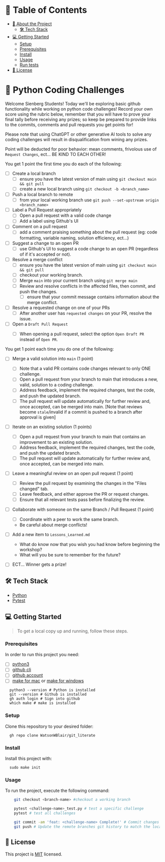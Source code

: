 # 📗 Table of Contents

- [📖 About the Project](#about-project)
  - [🛠 Tech Stack](#tech-stack)
- [💻 Getting Started](#getting-started)
  - [Setup](#setup)
  - [Prerequisites](#prerequisites)
  - [Install](#install)
  - [Usage](#usage)
  - [Run tests](#run-tests)
- [📝 License](#license)

<!-- PROJECT DESCRIPTION -->

# 📖 Python Coding Challenges <a name="about-project"></a>

Welcome Sienberg Students! Today we'll be exploring basic github functionality while working on python code challenges!
Record your own score using the rubric below, remember that you will have to prove your final tally before receiving any prizes; so keep be prepared to provide links to the commits, comments and pull requests you get points for!

Please note that using ChatGPT or other generative AI tools to solve any coding challenges will result in disqualification from wining any prizes.

Point will be deducted for poor behavior: mean comments, frivolous use of `Request Changes`, ect... BE KIND TO EACH OTHER!

You get 1 point the first time you do each of the following:
- [ ] Create a local branch
  - [ ] ensure you have the latest version of main using `git checkout main && git pull`
  - [ ] create a new local branch using `git checkout -b <branch_name>`
- [ ] Push a local branch to remote
  - [ ] from your local working branch use `git push --set-upstream origin <branch_name>`
- [ ] Label a Pull Request appropriately
  - [ ] Open a pull request with a valid code change
  - [ ] Add a label using Github's UI
- [ ] Comment on a pull request
  - [ ] add a comment praising something about the pull request (eg: code formatting, variable naming, solution efficiency, ect...)
- [ ] Suggest a change to an open PR
  - [ ] use Github's UI to suggest a code change to an open PR (regardless of if it's accepted or not).
- [ ] Resolve a merge conflict
  - [ ] ensure you have the latest version of main using `git checkout main && git pull`
  - [ ] checkout your working branch.
  - [ ] Merge `main` into your current branch using `git merge main`
  - [ ] Review and resolve conflicts in the affected files, then commit, and push the changes.
    - [ ] ensure that your commit message contains information about the merge conflict.
- [ ] Resolve a requested change on one of your PRs
  - [ ] After another user has `requested changes` on your PR, resolve the issue.
- [ ] Open a `Draft Pull Request`
  - [ ] When opening a pull request, select the option `Open Draft PR` instead of `Open PR`.



You get 1 point each time you do one of the following:
- [ ] Merge a valid solution into `main` (1 point)
  - [ ] Note that a valid PR contains code changes relevant to only ONE challenge.
  - [ ] Open a pull request from your branch to main that introduces a new, valid, solution to a coding challenge.
  - [ ] Address feedback, implement the required changes, test the code, and push the updated branch.
  - [ ] The pull request will update automatically for further review and, once accepted, can be merged into main. [Note that reviews become `stale`/invalid if a commit is pushed to a branch after approval is given]
- [ ] Iterate on an existing solution (1 points)
  - [ ] Open a pull request from your branch to main that contains an improvement to an existing solution.
  - [ ] Address feedback, implement the required changes, test the code, and push the updated branch.
  - [ ] The pull request will update automatically for further review and, once accepted, can be merged into main.
- [ ] Leave a meaningful review on an open pull request (1 point)
  - [ ] Review the pull request by examining the changes in the "Files changed" tab.
  - [ ] Leave feedback, and either approve the PR or request changes.
  - [ ] Ensure that all relevant tests pass before finalizing the review.
- [ ] Collaborate with someone on the same Branch / Pull Request (1 point)
  - [ ] Coordinate with a peer to work the same branch.
  - Be careful about merge conflicts!
- [ ] Add a new item to `Lessons_Learned.md`
  - What do know now that you wish you had know before beginning the workshop?
  - What will you be sure to remember for the future?
- [ ] ECT...
Winner gets a prize!


## 🛠 Tech Stack <a name="tech-stack"></a>
- [Python](https://www.python.org/)
- [Pytest](https://docs.pytest.org/en/7.2.x/)



<!-- GETTING STARTED -->

## 💻 Getting Started <a name="getting-started"></a>

> To get a local copy up and running, follow these steps.

### Prerequisites

In order to run this project you need:

- [ ] [python3](https://docs.python-guide.org/starting/install3/osx/)
- [ ] [github cli](https://github.com/cli/cli#installation)
- [ ] [github account](https://github.com/)
- [ ] [make for mac](https://formulae.brew.sh/formula/make) or [make for windows](https://gnuwin32.sourceforge.net/packages/make.htm)

```Shell
  python3 --version # Python is installed
  git --version # Github is installed
  gh auth login # Sign into github
  which make # make is installed
```

### Setup

Clone this repository to your desired folder:

```Shell
  gh repo clone WatsonWBlair/git_literate
```


### Install

Install this project with:

```Shell
  sudo make init
```


### Usage

To run the project, execute the following command:


```bash
    git checkout <branch-name> #checkout a working branch

    pytest <challenge-name>_test.py # test a specific challenge
    pytest # test all challenges

    git commit -am 'feat: <challenge-name> Complete!' # Commit changes to your local branch
    git push # Update the remote branches git history to match the local branch
```



<!-- LICENSE -->

## 📝 License <a name="license"></a>

This project is [MIT](./LICENSE) licensed.
